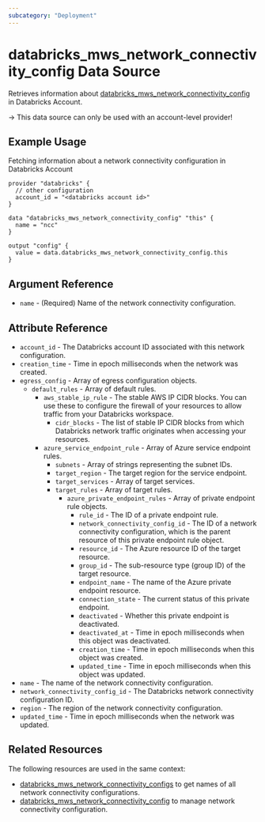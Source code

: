 ```yaml
---
subcategory: "Deployment"
---
```

# databricks_mws_network_connectivity_config Data Source

Retrieves information about [databricks_mws_network_connectivity_config](../resources/mws_network_connectivity_config.md) in Databricks Account.

-> This data source can only be used with an account-level provider!

## Example Usage

Fetching information about a network connectivity configuration in Databricks Account

```hcl
provider "databricks" {
  // other configuration
  account_id = "<databricks account id>"
}

data "databricks_mws_network_connectivity_config" "this" {
  name = "ncc"
}

output "config" {
  value = data.databricks_mws_network_connectivity_config.this
}
```

## Argument Reference

* `name` - (Required) Name of the network connectivity configuration.

## Attribute Reference

* `account_id` - The Databricks account ID associated with this network configuration.
* `creation_time` - Time in epoch milliseconds when the network was created.
* `egress_config` - Array of egress configuration objects.
    * `default_rules` - Array of default rules.
        * `aws_stable_ip_rule` - The stable AWS IP CIDR blocks. You can use these to configure the firewall of your resources to allow traffic from your Databricks workspace.
            * `cidr_blocks` - The list of stable IP CIDR blocks from which Databricks network traffic originates when accessing your resources.
        * `azure_service_endpoint_rule` - Array of Azure service endpoint rules.
            * `subnets` - Array of strings representing the subnet IDs.
            * `target_region` - The target region for the service endpoint.
            * `target_services` - Array of target services.
            * `target_rules` - Array of target rules.
                * `azure_private_endpoint_rules` - Array of private endpoint rule objects.
                    * `rule_id` - The ID of a private endpoint rule.
                    * `network_connectivity_config_id` - The ID of a network connectivity configuration, which is the parent resource of this private endpoint rule object.
                    * `resource_id` - The Azure resource ID of the target resource.
                    * `group_id` - The sub-resource type (group ID) of the target resource.
                    * `endpoint_name` - The name of the Azure private endpoint resource.
                    * `connection_state` - The current status of this private endpoint.
                    * `deactivated` - Whether this private endpoint is deactivated.
                    * `deactivated_at` - Time in epoch milliseconds when this object was deactivated.
                    * `creation_time` - Time in epoch milliseconds when this object was created.
                    * `updated_time` - Time in epoch milliseconds when this object was updated.
* `name` - The name of the network connectivity configuration.
* `network_connectivity_config_id` - The Databricks network connectivity configuration ID.
* `region` - The region of the network connectivity configuration.
* `updated_time` - Time in epoch milliseconds when the network was updated.

## Related Resources

The following resources are used in the same context:

* [databricks_mws_network_connectivity_configs](./mws_network_connectivity_configs.md) to get names of all network connectivity configurations.
* [databricks_mws_network_connectivity_config](../resources/mws_network_connectivity_config.md) to manage network connectivity configuration.
